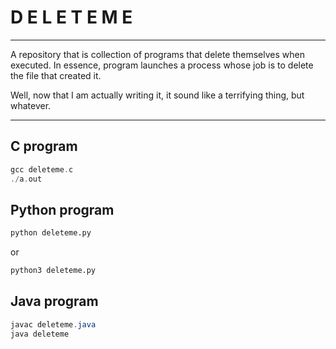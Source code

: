 # D E L E T E   M E
---
A repository that is collection of programs that delete themselves when executed. 
In essence, program launches a process whose job is to delete the file that created it.

Well, now that I am actually writing it, it sound like a terrifying thing, but whatever.

---

## C program
```c
gcc deleteme.c
./a.out
```

## Python program
```python
python deleteme.py
```
or
```python
python3 deleteme.py
```

## Java program
```java
javac deleteme.java
java deleteme
```